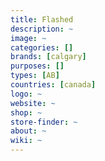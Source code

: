 ```yaml
---
title: Flashed 
description: ~
image: ~
categories: []
brands: [calgary]
purposes: []
types: [AB]
countries: [canada]
logo: ~
website: ~
shop: ~
store-finder: ~
about: ~
wiki: ~
---
```


